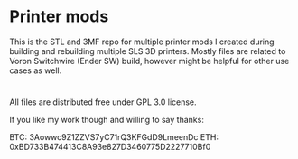 # Printer mods

This is the STL and 3MF repo for multiple printer mods I created during building and rebuilding multiple SLS 3D printers.
Mostly files are related to Voron Switchwire (Ender SW) build, however might be helpful for other use cases as well.

#

All files are distributed free under GPL 3.0 license.

If you like my work though and willing to say thanks:

BTC: 3Aowwc9Z1ZZVS7yC71rQ3KFGdD9LmeenDc
ETH: 0xBD733B474413C8A93e827D3460775D2227710Bf0
